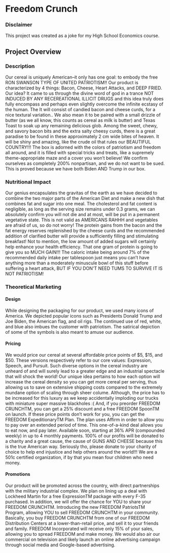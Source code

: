 # Freedom Crunch

### Disclaimer

This project was created as a joke for my High School Economics course.

## Project Overview

### Description

Our cereal is uniquely American–it only has one goal: to embody the free RON SWANSON TYPE OF UNITED PATRIOTISM!! Our product is characterized by 4 things: Bacon, Cheese, Heart Attacks, and DEEP FRIED. Our idea? It came to us through the divine word of god in a trance NOT INDUCED BY ANY RECEREATIONAL ILLICIT DRUGS and this idea truly does fully encompass and perhaps even slightly overcome the infinite ecstasy of the human. The 
	It will consist of candied bacon and cheese curds, for a nice textural variation.. We also mean it to be paired with a small drizzle of butter (as we all know, this counts as cereal as milk is butter) and Texas Toast to soak up any remaining delicious glob. Among the sweet, chewy, and savory bacon bits and the extra salty cheesy curds, there is a great paradise to be found in these approximately 2 cm wide bites of heaven. It will be shiny and amazing, like the crude oil that rules our BEAUTIFUL COUNTRY!!! 
	The box is adorned with the colors of patriotism and freedom all around, and it is filled with special tricks and treats, like a supremely theme-appropriate maze and a cover you won’t believe! We confirm ourselves as completely 200% nonpartisan, and we do not want to be sued. This is proved because we have both Biden AND Trump in our box.

 ### Nutritional Impact

 Our genius encapsulates the gravitas of the earth as we have decided to combine the two major parts of the American Diet and make a new dish that combines fat and sugar into one meal. The cholesterol and fat content is negligible, as long as the serving size remains under 0.3 grams, we can absolutely confirm you will not die and at most, will be put in a permanent vegetative state. This is not valid as AMERICANS RAHHH and vegetables are afraid of us, so do not worry!
     The protein gains from the bacon and the fat energy reserves replenished by the cheese curds and the recommended addition of clarified butter will provide a sufficiently filling and stimulating breakfast! Not to mention, the low amount of added sugars will certainly help enhance your health efficiency. That one gram of protein is going to give you so MUCH GAIN!!! The caloric intake being around 7% of the recommended daily intake per tablespoon just means you can’t have anything more than a moderately minuscule bowl of this stuff before suffering a heart attack, BUT IF YOU DON'T NEED TUMS TO SURVIVE IT IS NOT PATRIOTISM!

### Theoretical Marketing
#### Design
While designing the packaging for our product, we used many icons of America. We depicted popular icons such as Presidents Donald Trump and Joe Biden, the American flag, and oil rigs. The continued use of red, white, and blue also imbues the customer with patriotism. The satirical depiction of some of the symbols is also meant to amuse our audience.
#### Pricing
We would price our cereal at several affordable price points of $5, $15, and $50. These versions respectively refer to our core values: Expression, Speech, and Pursuit. Such diverse options in the cereal industry are unheard of and will surely lead to a greater edge and an industrial spectacle that will shock the world! Our unique idea pertains to how each option will increase the cereal density so you can get more cereal per serving, thus allowing us to save on extensive shipping costs compared to the extremely mundane option of scaling through sheer colume. Although, the price has to be increased for this luxury as we keep accidentally imploding our trucks with miniature super massive blackholes :(
And, if you preorder FREEDOM CRUNCHTM, you can get a 25% discount and a free FREEDOM SpoonTM on launch. If these price points don’t work for you, you can get the FREEDOM ExpeditionaryTM Plan. The plan uses Affirm in order to allow you to pay over an extended period of time. This one-of-a-kind deal allows you to eat now, and pay later. Available soon, starting at 36% APR (compounded weekly) in up to 4 monthly payments. 100% of our profits will be donated to a charity and a great cause, the cause of GUNS AND CHEESE because this is the true American way. Seriously tho, please donate to your charity of choice to help end injustice and help others around the world!!! We are a 501c certified organization, if by that you mean four children who need money.
#### Promotions
Our product will be promoted across the country, with direct partnerships with the military industrial complex. We plan on lining up a deal with Lockheed Martin for a free ExpressionTM package with every F-35 purchased. In addition, we will offer the chance for YOU to share your FREEDOM CRUNCHTM. Introducing the new FREEDOM PatriotsTM Program, allowing YOU to sell FREEDOM CRUNCHTM in your community. Basically, you buy FREEDOM CRUNCHTM from one of our FREEDOM Distribution Centers at a lower-than-retail price, and sell it to your friends and family. FREEDOM Incorporated will receive only 15% of your sales, allowing you to spread FREEDOM and make money. We would also air our commercial on television and likely launch an online advertising campaign through social media and Google-based advertising.


